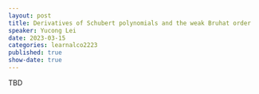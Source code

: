 ```yaml
---
layout: post
title: Derivatives of Schubert polynomials and the weak Bruhat order
speaker: Yucong Lei
date: 2023-03-15
categories: learnalco2223
published: true
show-date: true
---
```

TBD